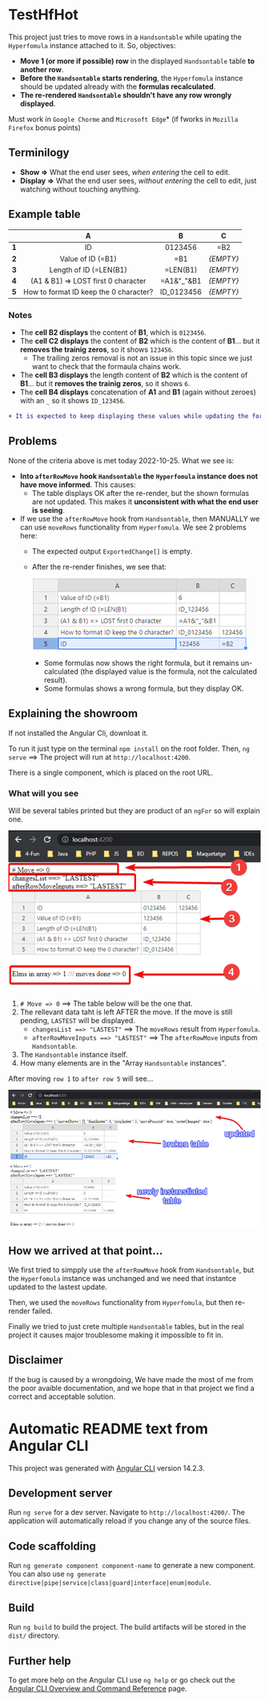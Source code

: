 # TestHfHot

This project just tries to move rows in a `Handsontable` while upating the `Hyperfomula` instance attached to it. So, objectives:
* **Move 1 (or more if possible) row** in the displayed `Handsontable` table **to another row**.
* **Before the `Handsontable` starts rendering**, the `Hyperfomula` instance should be updated already with the **formulas recalculated**.
* **The re-rendered `Handsontable` shouldn't have any row wrongly displayed**.

Must work in `Google Chorme` and `Microsoft Edge`* (if fworks in `Mozilla Firefox` bonus points)

## Terminilogy
* **Show =>** What the end user sees, *when entering* the cell to edit.
* **Display =>** What the end user sees, *without entering* the cell to edit, just watching without touching anything.

## Example table

|  | A | B | C |
| :---: | :---: | :---: | :---: |
| **1** | ID  | 0123456 | =B2 | 
| **2** | Value of ID (=B1)  | =B1  | *{EMPTY}* |
| **3** | Length of ID (=LEN(B1) | =LEN(B1) | *{EMPTY}* |
| **4** | (A1 & B1) => LOST first 0 character | =A1&"_"&B1 | *{EMPTY}* |
| **5** | How to format ID keep the 0 character? | ID_0123456 | *{EMPTY}* |

### Notes
* The **cell B2 displays** the content of **B1**, which is `0123456`.
* The **cell C2 displays** the content of **B2** which is the content of **B1**... but it **removes the trainig zeros**, so it shows `123456`.
    * The trailing zeros removal is not an issue in this topic since we just want to check that the formaula chains work.
* The **cell B3 displays** the length content of **B2** which is the content of **B1**... but it **removes the trainig zeros**, so it shows `6`.
* The **cell B4 displays** concatenation of **A1** and **B1** (again without zeroes) with an `_` so it shows `ID_123456`.

```diff
+ It is expected to keep displaying these values while updating the formula correctly while moving.
```

## Problems

None of the criteria above is met today 2022-10-25. What we see is:
* **Into `afterRowMove` hook `Handsontable` the `Hyperfomula` instance does not have move informed**. This causes:
    * The table displays OK after the re-render, but the shown formulas are not updated. This makes it **unconsistent with what the end user is seeing**.
* If we use the `afterRowMove` hook from `Handsontable`, then MANUALLY we can use `moveRows` functionality from `Hyperfomula`. We see 2 problems here:
    * The expected output `ExportedChange[]` is empty.
    * After the re-render finishes, we see that:

        ![Fail render](docu/chrome_moved-row-1-to-the-end.png)

        * Some formulas now shows the right formula, but it remains un-calculated (the displayed value is the formula, not the calculated result).
        * Some formulas shows a wrong formula, but they display OK.

## Explaining the showroom

If not installed the Angular Cli, downloat it.

To run it just type on the terminal `npm install` on the root folder. Then, `ng serve` ==> The project will run at `http://localhost:4200`.

There is a single component, which is placed on the root URL.

### What will you see

Will be several tables printed but they are product of an `ngFor` so will explain one.

![Points explanation](docu/chrome_explain.png)

1. `# Move => 0` ==> The table below will be the one that.
2. The rellevant data taht is left AFTER the move. If the move is still pending, `LASTEST` will be displayed.
    * `changesList ==> "LASTEST"` ==> The `moveRows` result from `Hyperfomula`.
    * `afterRowMoveInputs ==> "LASTEST"` ==> The `afterRowMove` inputs from `Handsontable`.
3. The `Handsontable` instance itself.
4. How many elements are in the "Array `Handsontable` instances".

After moving `row 1` to `after row 5` will see...

![After moving row 1 to after 5](docu/chrome_explain_move1-to5.png)

## How we arrived at that point...

We first tried to simpply use the `afterRowMove` hook from `Handsontable`, but the `Hyperfomula` instance was unchanged and we need that instantce updated to the lastest update.

Then, we used the `moveRows` functionality from `Hyperfomula`, but then re-render failed.

Finally we tried to just crete multiple `Handsontable` tables, but in the real project it causes major troublesome making it impossible to fit in.

## Disclaimer

If the bug is caused by a wrongdoing, We have made the most of me from the poor avaible documentation, and we hope that in that project we find a correct and acceptable solution.

# Automatic README text from Angular CLI

This project was generated with [Angular CLI](https://github.com/angular/angular-cli) version 14.2.3.

## Development server

Run `ng serve` for a dev server. Navigate to `http://localhost:4200/`. The application will automatically reload if you change any of the source files.

## Code scaffolding

Run `ng generate component component-name` to generate a new component. You can also use `ng generate directive|pipe|service|class|guard|interface|enum|module`.

## Build

Run `ng build` to build the project. The build artifacts will be stored in the `dist/` directory.

## Further help

To get more help on the Angular CLI use `ng help` or go check out the [Angular CLI Overview and Command Reference](https://angular.io/cli) page.